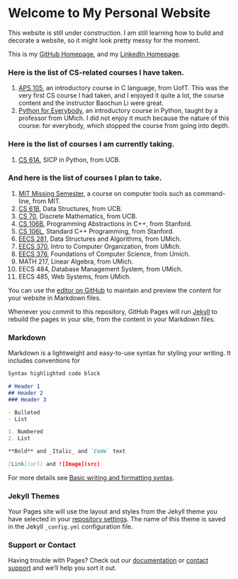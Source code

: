 # Welcome to My Personal Website

This website is still under construction. I am still learning how to build and decorate a website, so it might look pretty messy for the moment.

This is my [GitHub Homepage](https://github.com/RZII), and my [LinkedIn Homepage](https://www.linkedin.com/in/hanxiang-zhang-472a26223/).

### Here is the list of CS-related courses I have taken.

1. [APS 105](https://engineering.calendar.utoronto.ca/course/aps105h1), an introductory course in C language, from UofT. This was the very first CS course I had taken, and I enjoyed it quite a lot, the course content and the instructor Baochun Li were great.
2. [Python for Everybody](https://www.py4e.com), an introductory course in Python, taught by a professor from UMich. I did not enjoy it much because the nature of this course: for everybody, which stopped the course from going into depth.


### Here is the list of courses I am currently taking.

1. [CS 61A](https://inst.eecs.berkeley.edu/~cs61a/fa21/), SICP in Python, from UCB.


### And here is the list of courses I plan to take.

1. [MIT Missing Semester](https://missing.csail.mit.edu), a course on computer tools such as command-line, from MIT.
2. [CS 61B](https://cs61bl.org/su22/), Data Structures, from UCB.
3. [CS 70](https://www.eecs70.org), Discrete Mathematics, from UCB.
4. [CS 106B](https://web.stanford.edu/class/archive/cs/cs106b/cs106b.1226/), Programming Abstractions in C++, from Stanford.
5. [CS 106L](http://web.stanford.edu/class/cs106l/), Standard C++ Programming, from Stanford.
6. [EECS 281](https://www.eecs.umich.edu/courses/eecs281/), Data Structures and Algorithms, from UMich.
7. [EECS 370](https://eecs370.github.io), Intro to Computer Organization, from UMich.
8. [EECS 376](https://eecs376.org), Foundations of Computer Science, from Umich.
9. MATH 217, Linear Algebra, from UMich.
10. EECS 484, Database Management System, from UMich.
11. EECS 485, Web Systems, from UMich.








You can use the [editor on GitHub](https://github.com/RZII/RZII.github.io/edit/main/index.md) to maintain and preview the content for your website in Markdown files.

Whenever you commit to this repository, GitHub Pages will run [Jekyll](https://jekyllrb.com/) to rebuild the pages in your site, from the content in your Markdown files.

### Markdown

Markdown is a lightweight and easy-to-use syntax for styling your writing. It includes conventions for

```markdown
Syntax highlighted code block

# Header 1
## Header 2
### Header 3

- Bulleted
- List

1. Numbered
2. List

**Bold** and _Italic_ and `Code` text

[Link](url) and ![Image](src)
```

For more details see [Basic writing and formatting syntax](https://docs.github.com/en/github/writing-on-github/getting-started-with-writing-and-formatting-on-github/basic-writing-and-formatting-syntax).

### Jekyll Themes

Your Pages site will use the layout and styles from the Jekyll theme you have selected in your [repository settings](https://github.com/RZII/RZII.github.io/settings/pages). The name of this theme is saved in the Jekyll `_config.yml` configuration file.

### Support or Contact

Having trouble with Pages? Check out our [documentation](https://docs.github.com/categories/github-pages-basics/) or [contact support](https://support.github.com/contact) and we’ll help you sort it out.
